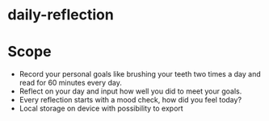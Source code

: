 # daily-reflection

# Scope
- Record your personal goals like brushing your teeth two times a day and read for 60 minutes every day.
- Reflect on your day and input how well you did to meet your goals.
- Every reflection starts with a mood check, how did you feel today?
- Local storage on device with possibility to export